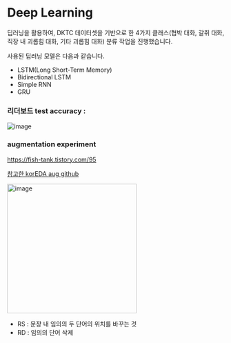 # Deep Learning 

딥러닝을 활용하여, DKTC 데이터셋을 기반으로 한 4가지 클래스(협박 대화, 갈취 대화, 직장 내 괴롭힘 대화, 기타 괴롭힘 대화) 분류 작업을 진행했습니다.   

사용된 딥러닝 모델은 다음과 같습니다.
- LSTM(Long Short-Term Memory)
- Bidirectional LSTM
- Simple RNN
- GRU

### 리더보드 test accuracy : 

![image](https://github.com/Eunssong/DLTON_NLP_DKTC/assets/124979889/73e699bd-cc1b-4778-b88d-1897431647fa)

### augmentation experiment

https://fish-tank.tistory.com/95

[참고한 korEDA aug github](https://github.com/catSirup/KorEDA/blob/master/README.md)

<img width="300" alt="image" src="https://github.com/Eunssong/DLTHON_NLP_DKTC/assets/124979889/ffebb1ed-9d0c-4ecc-85d8-bffd84740f67">

- RS : 문장 내 임의의 두 단어의 위치를 바꾸는 것
- RD : 임의의 단어 삭제

